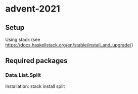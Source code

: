 # advent-2021

## Setup

Using stack (see https://docs.haskellstack.org/en/stable/install_and_upgrade/)

## Required packages

### Data.List.Split 
Installation:
stack install split
